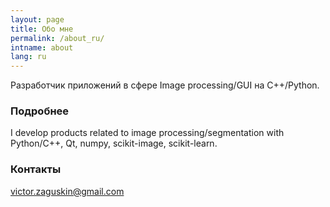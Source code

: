 ```yaml
---
layout: page
title: Обо мне
permalink: /about_ru/
intname: about
lang: ru
---
```


Разработчик приложений в сфере Image processing/GUI на C++/Python.

### Подробнее

I develop products related to image processing/segmentation with 
Python/C++, Qt, numpy, scikit-image, scikit-learn.

### Контакты

[victor.zaguskin@gmail.com](mailto:victor.zaguskin@gmail.com)